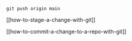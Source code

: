 ```
git push origin main
```

[[how-to-stage-a-change-with-git]]

[[how-to-commit-a-change-to-a-repo-with-git]]


